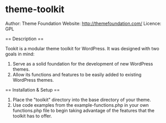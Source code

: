 theme-toolkit
=============

Author: Theme Foundation
Website: http://themefoundation.com/
Licence: GPL

== Description ==

Tookit is a modular theme toolkit for WordPress. It was designed with two goals in mind:

1. Serve as a solid foundation for the development of new WordPress themes.
2. Allow its functions and features to be easily added to existing WordPress themes.


== Installation & Setup ==

1. Place the "toolkit" directory into the base directory of your theme.
2. Use code examples from the example-functions.php in your own functions.php file to begin
   taking advantage of the features that the toolkit has to offer.
